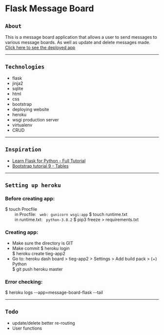 # Flask Message Board

## `About`

This is a message board application that allows a user to send messages to various message boards. As well as update and delete messages made.  
<a href="https://tieg-app0.herokuapp.com/" target="_blank">Click here to see the deployed app</a>

---

## `Technologies`

* flask
* jinja2
* sqlite
* html
* css
* bootstrap
* deploying website
* heroku
* wsgi production server
* virtualenv
* CRUD

---

## `Inspiration`

* <a href="https://www.youtube.com/watch?v=Z1RJmh_OqeA&t=1221s" target="_blank">Learn Flask for Python - Full Tutorial</a>
* <a href="https://www.youtube.com/watch?v=YnrEGDdJfSk" target="_blank">Bootstrap tutorial 9 - Tables
</a>

---

## `Setting up heroku`

### Before creating app:
$ touch Procfile  
&nbsp; &nbsp; &nbsp; &nbsp; in Procfile: &nbsp; `web: gunicorn wsgi:app`
$ touch runtime.txt  
&nbsp; &nbsp; &nbsp; &nbsp; in runtime.txt: &nbsp; `python-3.8.2`
$ pip3 freeze > requirements.txt

### Creating app:
* Make sure the directory is GIT
* Make commit
$ heroku login  
$ heroku create tieg-app2  
* Go to: heroku dash board > tieg-app2 > Settings > Add build pack > (+) Python  
$ git push heroku master

### Error checking:
$ heroku logs --app=message-board-flask --tail

---

## `Todo`

* update/delete better re-routing
* User functions